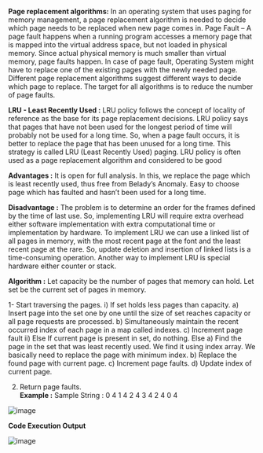 **Page replacement algorithms:**
In an operating system that uses paging for memory management, a page replacement algorithm is needed to decide which page needs to be replaced when new page comes in. 
Page Fault – A page fault happens when a running program accesses a memory page that is mapped into the virtual address space, but not loaded in physical memory.
Since actual physical memory is much smaller than virtual memory, page faults happen. In case of page fault, Operating System might have to replace one of the existing pages with the newly needed page. Different page replacement algorithms suggest different ways to decide which page to replace. The target for all algorithms is to reduce the number of page faults.

**LRU - Least Recently Used :**
LRU policy follows the concept of locality of reference as the base for its page replacement decisions.
LRU policy says that pages that have not been used for the longest period of time will probably not be used for a long time.
So, when a page fault occurs, it is better to replace the page that has been unused for a long time. This strategy is called LRU (Least Recently Used) paging.
LRU policy is often used as a page replacement algorithm and considered to be good

**Advantages :**
It is open for full analysis.
In this, we replace the page which is least recently used, thus free from Belady’s Anomaly.
Easy to choose page which has faulted and hasn’t been used for a long time.

**Disadvantage :**
The problem is to determine an order for the frames defined by the time of last use.
So, implementing LRU will require extra overhead either software implementation with extra computational time or implementation by hardware.
To implement LRU we can use a linked list of all pages in memory, with the most recent page at the font and the least recent page at the rare. So, update deletion and insertion of linked lists is a time-consuming operation.
Another way to implement LRU is special hardware either counter or stack.

**Algorithm :**
Let capacity be the number of pages that
memory can hold.  Let set be the current
set of pages in memory.

1- Start traversing the pages.
 i) If set holds less pages than capacity.
   a) Insert page into the set one by one until 
      the size  of set reaches capacity or all
      page requests are processed.
   b) Simultaneously maintain the recent occurred
      index of each page in a map called indexes.
   c) Increment page fault
 ii) Else 
   If current page is present in set, do nothing.
   Else 
     a) Find the page in the set that was least 
     recently used. We find it using index array.
     We basically need to replace the page with
     minimum index.
     b) Replace the found page with current page.
     c) Increment page faults.
     d) Update index of current page.

2. Return page faults.       
**Example :**
Sample String : 0 4 1 4 2 4 3 4 2 4 0 4

![image](https://user-images.githubusercontent.com/66406542/147774173-ed6b53ad-2e3e-4d42-9c3c-cfcdf8d51497.png)

**Code Execution Output**

![image](https://user-images.githubusercontent.com/66406542/147774205-7dc66c36-573a-4f49-82b8-b00d82b6af46.png)

